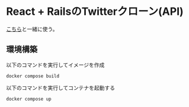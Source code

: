 # React + RailsのTwitterクローン(API)
[こちら](https://github.com/Mori-Yuichiro/twitter_react)と一緒に使う。
## 環境構築
以下のコマンドを実行してイメージを作成
```
docker compose build
```
以下のコマンドを実行してコンテナを起動する
```
docker compose up
```